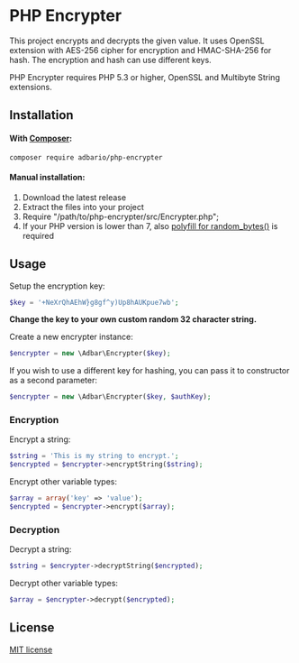 # PHP Encrypter

This project encrypts and decrypts the given value. It uses OpenSSL extension with AES-256 cipher for encryption and HMAC-SHA-256 for hash. The encryption and hash can use different keys.

PHP Encrypter requires PHP 5.3 or higher, OpenSSL and Multibyte String extensions.

## Installation

#### With [Composer](https://getcomposer.org/):

```
composer require adbario/php-encrypter
```

#### Manual installation:
1. Download the latest release
2. Extract the files into your project
3. Require "/path/to/php-encrypter/src/Encrypter.php";
4. If your PHP version is lower than 7, also [polyfill for random_bytes()](https://github.com/paragonie/random_compat) is required

## Usage

Setup the encryption key:

```php
$key = '+NeXrQhAEhW}g8gf^y)Up8hAUKpue7wb';
```

**Change the key to your own custom random 32 character string.**

Create a new encrypter instance:

```php
$encrypter = new \Adbar\Encrypter($key);
```

If you wish to use a different key for hashing, you can pass it to constructor as a second parameter:

```php
$encrypter = new \Adbar\Encrypter($key, $authKey);
```

### Encryption

Encrypt a string:

```php
$string = 'This is my string to encrypt.';
$encrypted = $encrypter->encryptString($string);
```

Encrypt other variable types:

```php
$array = array('key' => 'value');
$encrypted = $encrypter->encrypt($array);
```

### Decryption

Decrypt a string:

```php
$string = $encrypter->decryptString($encrypted);
```

Decrypt other variable types:

```php
$array = $encrypter->decrypt($encrypted);
```

## License

[MIT license](LICENSE.md)
